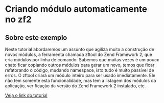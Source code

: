 Criando módulo automaticamente no zf2
=======================

Sobre este exemplo
------------
Neste tutorial abordaremos um assunto que agiliza muito a construção de novos módulos, 
a ferramenta chamada zftool do Zend Framework 2, que cria módulos por linha de comando. 
Sabemos que muitas vezes é um pouco chato ficar copiando outros módulos para gerar um novo, 
temos que ficar refatorando o código, mudando namespace, isto tudo é muito passível de erros.
O zftool criará um módulo inteiro para ser usado imediatamente. Ele não tem somente esta funcionalidade, 
mas tem a listagem dos módulos da aplicação, verificação da versão do Zend Framework 2 instalado, etc.

[Veja o link do tutorial](http://www.schoolofnet.com/2015/03/zftool-criando-modulo-automaticamente-com-zend-framework-2/)